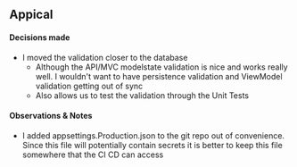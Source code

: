## Appical 

#### Decisions made
- I moved the validation closer to the database
	- Although the API/MVC modelstate validation is nice and works really well. I wouldn't want to have persistence validation and ViewModel validation getting out of sync
	- Also allows us to test the validation through the Unit Tests

#### Observations & Notes
- I added appsettings.Production.json to the git repo out of convenience. Since this file will potentially contain secrets it is better to keep this file somewhere that the CI CD can access
